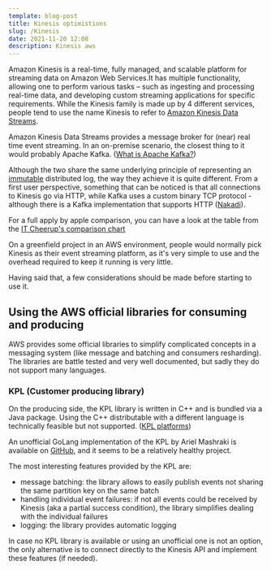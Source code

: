```yaml
---
template: blog-post
title: Kinesis optimistions
slug: /Kinesis
date: 2021-11-20 12:08
description: Kinesis aws
---
```

Amazon Kinesis is a real-time, fully managed, and scalable platform for streaming data on Amazon Web Services.It has multiple functionality, allowing one to perform various tasks – such as ingesting and processing real-time data, and developing custom streaming applications for specific requirements. While the Kinesis family is made up by 4 different services, people tend to use the name Kinesis to refer to  [Amazon Kinesis Data Streams][1].

Amazon Kinesis Data Streams provides a message broker for (near) real time event streaming. In an on-premise scenario, the closest thing to it would probably Apache Kafka. ([What is Apache Kafka?][2])

Although the two share the same underlying principle of representing an [immutable][3] distributed log, the way they achieve it is quite different. From a first user perspective, something that can be noticed is that all connections to Kinesis go via HTTP, while Kafka uses a custom binary TCP protocol - although there is a Kafka implementation that supports HTTP ([Nakadi][4]).

For a full apply by apple comparison, you can have a look at the table from the [IT Cheerup's comparison chart][5]

On a greenfield project in an AWS environment, people would normally pick Kinesis as their event streaming platform, as it's very simple to use and the overhead required to keep it running is very little.

Having said that, a few considerations should be made before starting to use it.

## Using the AWS official libraries for consuming and producing

AWS provides some official libraries to simplify complicated concepts in a messaging system (like message and batching and consumers resharding). The libraries are battle tested and very well documented, but sadly they do not support many languages.

### KPL (Customer producing library)

On the producing side, the KPL library is written in C++ and is bundled via a Java package. Using the C++ distributable with a different language is technically feasible but not supported. ([KPL platforms][6])

An unofficial GoLang implementation of the KPL by Ariel Mashraki is available on [GitHub][7], and it seems to be a relatively healthy project.

The most interesting features provided by the KPL are:
- message batching: the library allows to easily publish events not sharing the same partition key on the same batch
- handling individual event failures: if not all events could be received by Kinesis (aka a partial success condition), the library simplifies dealing with the individual failures
- logging: the library provides automatic logging

In case no KPL library is available or using an unofficial one is not an option, the only alternative is to connect directly to the Kinesis API and implement these features (if needed).

[1]: https://docs.aws.amazon.com/streams/latest/dev/introduction.html "AWS documentation on Amazon Kinesis Data Streams"
[2]: https://www.confluent.io/what-is-apache-kafka "What is Apache Kafka on Confluent"
[3]: https://www.amazon.com/Art-Immutable-Architecture-Management-Distributed/dp/1484259548 "What immutable means in a distributed architecture in the book The Art of Immutable Architecture: Theory and Practice of Data Management in Distributed Systems"
[4]: https://nakadi.io/ "Nakadi: A distributed event bus that implements a RESTful API abstraction on top of Kafka-like queues"
[5]: http://www.itcheerup.net/2019/01/kafka-vs-kinesis/#:~:text=Key%20Concepts%20Comparison "AWS Kinesis vs Kafka comparison: Which is right for you?"
[6]: https://docs.aws.amazon.com/streams/latest/dev/kinesis-kpl-supported-plats.html#:~:text=64-bit%20only.-,Source%20Code,-If%20the%20binaries "KPL support of additional platforms besides Java"
[7]: https://github.com/a8m/kinesis-producer "Golang Kinesis producer source code"
